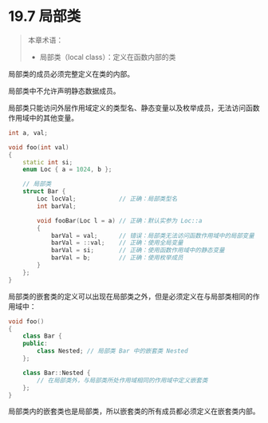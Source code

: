 # 19.7 局部类

> 本章术语：
>
> * 局部类（local class）：定义在函数内部的类

局部类的成员必须完整定义在类的内部。

局部类中不允许声明静态数据成员。

局部类只能访问外层作用域定义的类型名、静态变量以及枚举成员，无法访问函数作用域中的其他变量。

```cpp
int a, val;

void foo(int val)
{
    static int si;
    enum Loc { a = 1024, b };

    // 局部类
    struct Bar {
        Loc locVal;            // 正确：局部类型名
        int barVal;

        void fooBar(Loc l = a) // 正确：默认实参为 Loc::a
        {
            barVal = val;      // 错误：局部类无法访问函数作用域中的局部变量
            barVal = ::val;    // 正确：使用全局变量
            barVal = si;       // 正确：使用函数作用域中的静态变量
            barVal = b;        // 正确：使用枚举成员
        }
    };
}
```

局部类的嵌套类的定义可以出现在局部类之外，但是必须定义在与局部类相同的作用域中：

```cpp
void foo()
{
    class Bar {
    public:
        class Nested; // 局部类 Bar 中的嵌套类 Nested
    };

    class Bar::Nested {
        // 在局部类外，与局部类所处作用域相同的作用域中定义嵌套类
    };
}
```

局部类内的嵌套类也是局部类，所以嵌套类的所有成员都必须定义在嵌套类内部。
